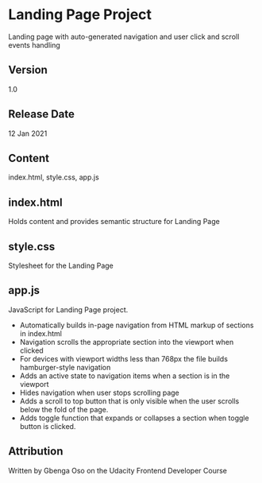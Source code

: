# Landing Page Project
Landing page with auto-generated navigation and user click and scroll events handling

## Version
1.0

## Release Date
12 Jan 2021

## Content
index.html, style.css, app.js

## index.html
Holds content and provides semantic structure for Landing Page

## style.css
Stylesheet for the Landing Page

## app.js
JavaScript for Landing Page project.
- Automatically builds in-page navigation from HTML markup of sections in index.html
- Navigation scrolls the appropriate section into the viewport when clicked
- For devices with viewport widths less than 768px the file builds hamburger-style navigation
- Adds an active state to navigation items when a section is in the viewport
- Hides navigation when user stops scrolling page
- Adds a scroll to top button that is only visible when the user scrolls below the fold of the page.
- Adds toggle function that expands or collapses a section when toggle button is clicked.

## Attribution
Written by Gbenga Oso on the Udacity Frontend Developer Course